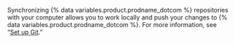 Synchronizing {% data variables.product.prodname_dotcom %} repositories with your computer allows you to work locally and push your changes to {% data variables.product.prodname_dotcom %}. For more information, see “[Set up Git](/get-started/quickstart/set-up-git).”